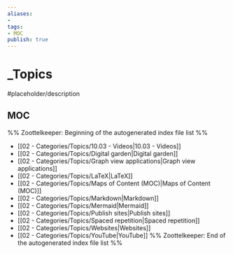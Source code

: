 ```yaml
---
aliases:
- 
tags:
- MOC
publish: true
---
```


# _Topics

#placeholder/description 

## MOC

%% Zoottelkeeper: Beginning of the autogenerated index file list  %%
-  [[02 - Categories/Topics/10.03 - Videos|10.03 - Videos]]
-  [[02 - Categories/Topics/Digital garden|Digital garden]]
-  [[02 - Categories/Topics/Graph view applications|Graph view applications]]
-  [[02 - Categories/Topics/LaTeX|LaTeX]]
-  [[02 - Categories/Topics/Maps of Content (MOC)|Maps of Content (MOC)]]
-  [[02 - Categories/Topics/Markdown|Markdown]]
-  [[02 - Categories/Topics/Mermaid|Mermaid]]
-  [[02 - Categories/Topics/Publish sites|Publish sites]]
-  [[02 - Categories/Topics/Spaced repetition|Spaced repetition]]
-  [[02 - Categories/Topics/Websites|Websites]]
-  [[02 - Categories/Topics/YouTube|YouTube]]
%% Zoottelkeeper: End of the autogenerated index file list  %%
